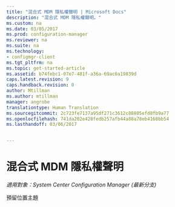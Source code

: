 ```yaml
---
title: "混合式 MDM 隱私權聲明 | Microsoft Docs"
description: "混合式 MDM 隱私權聲明。"
ms.custom: na
ms.date: 03/05/2017
ms.prod: configuration-manager
ms.reviewer: na
ms.suite: na
ms.technology:
- configmgr-client
ms.tgt_pltfrm: na
ms.topic: get-started-article
ms.assetid: b74febc1-07e7-481f-a36a-69ac0a19839d
caps.latest.revision: 9
caps.handback.revision: 0
author: Mtillman
ms.author: mtillman
manager: angrobe
translationtype: Human Translation
ms.sourcegitcommit: 2c723fe7137a95df271c3612c88805efd8fb9a77
ms.openlocfilehash: 741da202e428fedb257afb44a88a78eb4168bb54
ms.lasthandoff: 03/06/2017


---
```

# <a name="privacy-statement-for-hybrid-mdm"></a>混合式 MDM 隱私權聲明

*適用對象：System Center Configuration Manager (最新分支)*

預留位置主題

